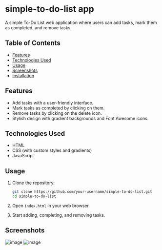 # simple-to-do-list app

A simple To-Do List web application where users can add tasks, mark them as completed, and remove tasks.

## Table of Contents
- [Features](#features)
- [Technologies Used](#technologies-used)
- [Usage](#usage)
- [Screenshots](#screenshots)
- [Installation](#installation)
  
## Features
- Add tasks with a user-friendly interface.
- Mark tasks as completed by clicking on them.
- Remove tasks by clicking on the delete icon.
- Stylish design with gradient backgrounds and Font Awesome icons.

## Technologies Used
- HTML
- CSS (with custom styles and gradients)
- JavaScript

## Usage
1. Clone the repository:
    ```bash
    git clone https://github.com/your-username/simple-to-do-list.git
    cd simple-to-do-list
    ```

2. Open `index.html` in your web browser.

3. Start adding, completing, and removing tasks.

## Screenshots
![image](https://github.com/Harikrishnaveni-S/simple-to-do-list/assets/91268775/fa04f736-e926-48e3-9ec9-1837d0413fc2)
![image](https://github.com/Harikrishnaveni-S/simple-to-do-list/assets/91268775/e00b1029-2c0f-4d5b-90bc-8ed508665693)


